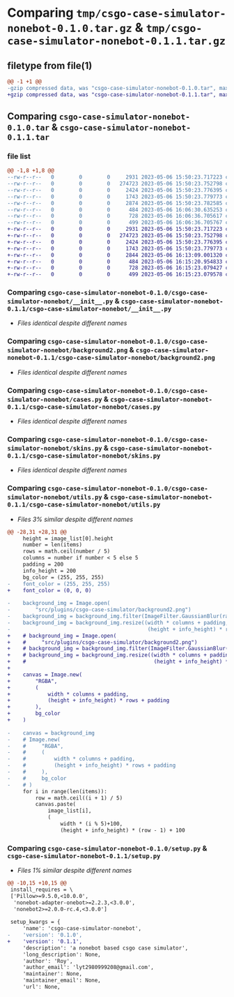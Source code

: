 # Comparing `tmp/csgo-case-simulator-nonebot-0.1.0.tar.gz` & `tmp/csgo-case-simulator-nonebot-0.1.1.tar.gz`

## filetype from file(1)

```diff
@@ -1 +1 @@
-gzip compressed data, was "csgo-case-simulator-nonebot-0.1.0.tar", max compression
+gzip compressed data, was "csgo-case-simulator-nonebot-0.1.1.tar", max compression
```

## Comparing `csgo-case-simulator-nonebot-0.1.0.tar` & `csgo-case-simulator-nonebot-0.1.1.tar`

### file list

```diff
@@ -1,8 +1,8 @@
--rw-r--r--   0        0        0     2931 2023-05-06 15:50:23.717223 csgo-case-simulator-nonebot-0.1.0/csgo-case-simulator-nonebot/__init__.py
--rw-r--r--   0        0        0   274723 2023-05-06 15:50:23.752798 csgo-case-simulator-nonebot-0.1.0/csgo-case-simulator-nonebot/background2.png
--rw-r--r--   0        0        0     2424 2023-05-06 15:50:23.776395 csgo-case-simulator-nonebot-0.1.0/csgo-case-simulator-nonebot/cases.py
--rw-r--r--   0        0        0     1743 2023-05-06 15:50:23.779773 csgo-case-simulator-nonebot-0.1.0/csgo-case-simulator-nonebot/skins.py
--rw-r--r--   0        0        0     2874 2023-05-06 15:50:23.782585 csgo-case-simulator-nonebot-0.1.0/csgo-case-simulator-nonebot/utils.py
--rw-r--r--   0        0        0      484 2023-05-06 16:06:30.635253 csgo-case-simulator-nonebot-0.1.0/pyproject.toml
--rw-r--r--   0        0        0      728 2023-05-06 16:06:36.705617 csgo-case-simulator-nonebot-0.1.0/setup.py
--rw-r--r--   0        0        0      499 2023-05-06 16:06:36.705767 csgo-case-simulator-nonebot-0.1.0/PKG-INFO
+-rw-r--r--   0        0        0     2931 2023-05-06 15:50:23.717223 csgo-case-simulator-nonebot-0.1.1/csgo-case-simulator-nonebot/__init__.py
+-rw-r--r--   0        0        0   274723 2023-05-06 15:50:23.752798 csgo-case-simulator-nonebot-0.1.1/csgo-case-simulator-nonebot/background2.png
+-rw-r--r--   0        0        0     2424 2023-05-06 15:50:23.776395 csgo-case-simulator-nonebot-0.1.1/csgo-case-simulator-nonebot/cases.py
+-rw-r--r--   0        0        0     1743 2023-05-06 15:50:23.779773 csgo-case-simulator-nonebot-0.1.1/csgo-case-simulator-nonebot/skins.py
+-rw-r--r--   0        0        0     2844 2023-05-06 16:13:09.001320 csgo-case-simulator-nonebot-0.1.1/csgo-case-simulator-nonebot/utils.py
+-rw-r--r--   0        0        0      484 2023-05-06 16:15:20.954833 csgo-case-simulator-nonebot-0.1.1/pyproject.toml
+-rw-r--r--   0        0        0      728 2023-05-06 16:15:23.079427 csgo-case-simulator-nonebot-0.1.1/setup.py
+-rw-r--r--   0        0        0      499 2023-05-06 16:15:23.079578 csgo-case-simulator-nonebot-0.1.1/PKG-INFO
```

### Comparing `csgo-case-simulator-nonebot-0.1.0/csgo-case-simulator-nonebot/__init__.py` & `csgo-case-simulator-nonebot-0.1.1/csgo-case-simulator-nonebot/__init__.py`

 * *Files identical despite different names*

### Comparing `csgo-case-simulator-nonebot-0.1.0/csgo-case-simulator-nonebot/background2.png` & `csgo-case-simulator-nonebot-0.1.1/csgo-case-simulator-nonebot/background2.png`

 * *Files identical despite different names*

### Comparing `csgo-case-simulator-nonebot-0.1.0/csgo-case-simulator-nonebot/cases.py` & `csgo-case-simulator-nonebot-0.1.1/csgo-case-simulator-nonebot/cases.py`

 * *Files identical despite different names*

### Comparing `csgo-case-simulator-nonebot-0.1.0/csgo-case-simulator-nonebot/skins.py` & `csgo-case-simulator-nonebot-0.1.1/csgo-case-simulator-nonebot/skins.py`

 * *Files identical despite different names*

### Comparing `csgo-case-simulator-nonebot-0.1.0/csgo-case-simulator-nonebot/utils.py` & `csgo-case-simulator-nonebot-0.1.1/csgo-case-simulator-nonebot/utils.py`

 * *Files 3% similar despite different names*

```diff
@@ -28,31 +28,31 @@
     height = image_list[0].height
     number = len(items)
     rows = math.ceil(number / 5)
     columns = number if number < 5 else 5
     padding = 200
     info_height = 200
     bg_color = (255, 255, 255)
-    font_color = (255, 255, 255)
+    font_color = (0, 0, 0)
 
-    background_img = Image.open(
-        "src/plugins/csgo-case-simulator/background2.png")
-    background_img = background_img.filter(ImageFilter.GaussianBlur(radius=50))
-    background_img = background_img.resize((width * columns + padding,
-                                            (height + info_height) * rows + padding))
+    # background_img = Image.open(
+    #     "src/plugins/csgo-case-simulator/background2.png")
+    # background_img = background_img.filter(ImageFilter.GaussianBlur(radius=50))
+    # background_img = background_img.resize((width * columns + padding,
+    #                                         (height + info_height) * rows + padding))
+
+    canvas = Image.new(
+        "RGBA",
+        (
+            width * columns + padding,
+            (height + info_height) * rows + padding
+        ),
+        bg_color
+    )
 
-    canvas = background_img
-    # Image.new(
-    #     "RGBA",
-    #     (
-    #         width * columns + padding,
-    #         (height + info_height) * rows + padding
-    #     ),
-    #     bg_color
-    # )
     for i in range(len(items)):
         row = math.ceil((i + 1) / 5)
         canvas.paste(
             image_list[i],
             (
                 width * (i % 5)+100,
                 (height + info_height) * (row - 1) + 100
```

### Comparing `csgo-case-simulator-nonebot-0.1.0/setup.py` & `csgo-case-simulator-nonebot-0.1.1/setup.py`

 * *Files 1% similar despite different names*

```diff
@@ -10,15 +10,15 @@
 install_requires = \
 ['Pillow>=9.5.0,<10.0.0',
  'nonebot-adapter-onebot>=2.2.3,<3.0.0',
  'nonebot2>=2.0.0-rc.4,<3.0.0']
 
 setup_kwargs = {
     'name': 'csgo-case-simulator-nonebot',
-    'version': '0.1.0',
+    'version': '0.1.1',
     'description': 'a nonebot based csgo case simulator',
     'long_description': None,
     'author': 'Roy',
     'author_email': 'lyt2980999208@gmail.com',
     'maintainer': None,
     'maintainer_email': None,
     'url': None,
```

